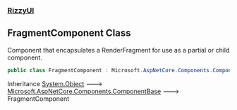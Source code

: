 ### [RizzyUI](RizzyUI 'RizzyUI')

## FragmentComponent Class

Component that encapsulates a RenderFragment for use as a partial or child component.

```csharp
public class FragmentComponent : Microsoft.AspNetCore.Components.ComponentBase
```

Inheritance [System.Object](https://docs.microsoft.com/en-us/dotnet/api/System.Object 'System.Object') &#129106; [Microsoft.AspNetCore.Components.ComponentBase](https://docs.microsoft.com/en-us/dotnet/api/Microsoft.AspNetCore.Components.ComponentBase 'Microsoft.AspNetCore.Components.ComponentBase') &#129106; FragmentComponent